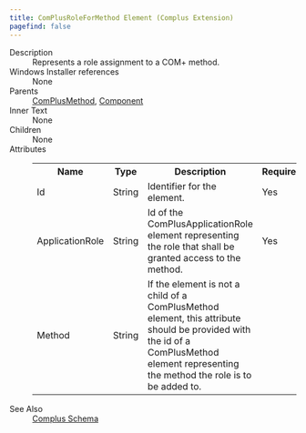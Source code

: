 ```yaml
---
title: ComPlusRoleForMethod Element (Complus Extension)
pagefind: false
---
```

<dl>
  <dt>Description</dt>
  <dd>         Represents a role assignment to a COM+ method.       </dd>
  <dt>Windows Installer references</dt>
  <dd>None</dd>
  <dt>Parents</dt>
  <dd>
    <a href="../../complus/complusmethod" class="extension">ComPlusMethod</a>, <a href="../../wix/component/">Component</a></dd>
  <dt>Inner Text</dt>
  <dd>None</dd>
  <dt>Children</dt>
  <dd>None</dd>
  <dt>Attributes</dt>
  <dd>
    <table cellspacing="0" cellpadding="0" class="schema">
      <tr>
        <th width="15%">Name</th>
        <th width="15%">Type</th>
        <th width="65%">Description</th>
        <th width="15%">Required</th>
      </tr>
      <tr>
        <td>Id</td>
        <td>String</td>
        <td>           Identifier for the element.         </td>
        <td>Yes</td>
      </tr>
      <tr>
        <td>ApplicationRole</td>
        <td>String</td>
        <td>           Id of the ComPlusApplicationRole element representing the           role that shall be granted access to the method.         </td>
        <td>Yes</td>
      </tr>
      <tr>
        <td>Method</td>
        <td>String</td>
        <td>           If the element is not a child of a ComPlusMethod element,           this attribute should be provided with the id of a ComPlusMethod element           representing the method the role is to be added to.         </td>
        <td>&nbsp;</td>
      </tr>
    </table>
  </dd>
  <dt>See Also</dt>
  <dd>
    <a href="../">Complus Schema</a>
  </dd>
</dl>
